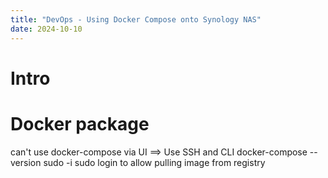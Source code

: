 ```yaml
---
title: "DevOps - Using Docker Compose onto Synology NAS"
date: 2024-10-10
---
```


# Intro

# Docker package
can't use docker-compose via UI ==> Use SSH and CLI
docker-compose --version
sudo -i
sudo login to allow pulling image from registry


